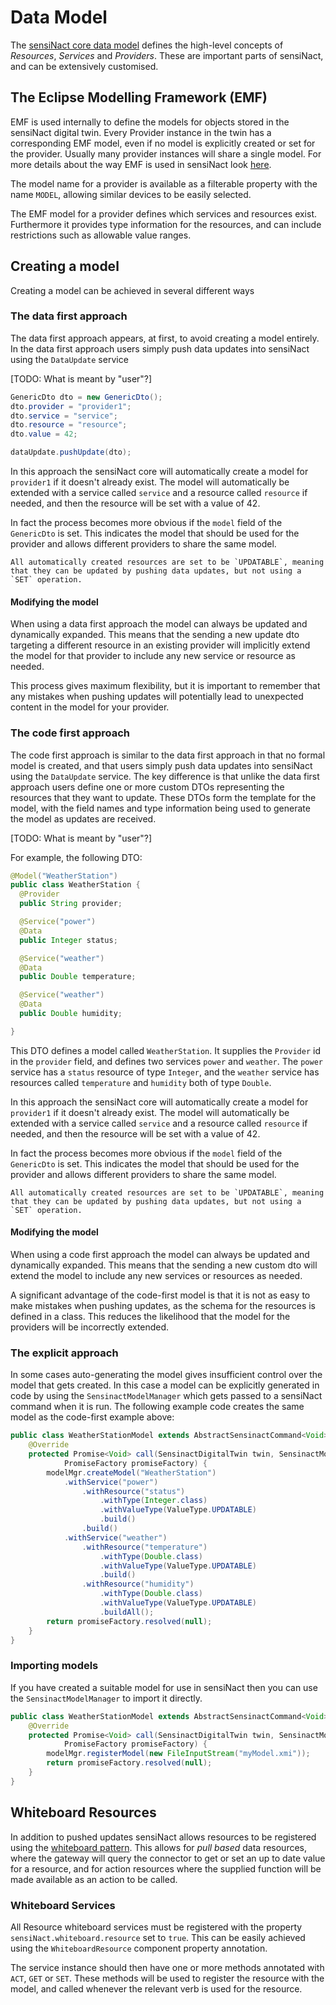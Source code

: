# Data Model

The [sensiNact core data model](index.md) defines the high-level concepts of *Resources*, *Services* and *Providers*. These are important parts of sensiNact, and can be extensively customised.

## The Eclipse Modelling Framework (EMF)

EMF is used internally to define the models for objects stored in the sensiNact digital twin. Every Provider instance in the twin has a corresponding EMF model, even if no model is explicitly created or set for the provider. Usually many provider instances will share a single model. For more details about the way EMF is used in sensiNact look [here](../user-guide/models/things/emf-model.md).

The model name for a provider is available as a filterable property with the name `MODEL`, allowing similar devices to be easily selected.

The EMF model for a provider defines which services and resources exist. Furthermore it provides type information for the resources, and can include restrictions such as allowable value ranges.

## Creating a model

Creating a model can be achieved in several different ways

### The data first approach

The data first approach appears, at first, to avoid creating a model entirely. In the data first approach users simply push data updates into sensiNact using the `DataUpdate` service

[TODO: What is meant by "user"?]


```java
GenericDto dto = new GenericDto();
dto.provider = "provider1";
dto.service = "service";
dto.resource = "resource";
dto.value = 42;

dataUpdate.pushUpdate(dto);
```

In this approach the sensiNact core will automatically create a model for `provider1` if it doesn't already exist. The model will automatically be extended with a service called `service` and a resource called `resource` if needed, and then the resource will be set with a value of 42.

In fact the process becomes more obvious if the `model` field of the `GenericDto` is set. This indicates the model that should be used for the provider and allows different providers to share the same model.

```{important}
All automatically created resources are set to be `UPDATABLE`, meaning that they can be updated by pushing data updates, but not using a `SET` operation.
```

#### Modifying the model

When using a data first approach the model can always be updated and dynamically expanded. This means that the sending a new update dto targeting a different resource in an existing provider will implicitly extend the model for that provider to include any new service or resource as needed.

This process gives maximum flexibility, but it is important to remember that any mistakes when pushing updates will potentially lead to unexpected content in the model for your provider.

### The code first approach

The code first approach is similar to the data first approach in that no formal model is created, and that users simply push data updates into sensiNact using the `DataUpdate` service. The key difference is that unlike the data first approach users define one or more custom DTOs representing the resources that they want to update. These DTOs form the template for the model, with the field names and type information being used to generate the model as updates are received.

[TODO: What is meant by "user"?]


For example, the following DTO:

```java
@Model("WeatherStation")
public class WeatherStation {
  @Provider
  public String provider;

  @Service("power")
  @Data
  public Integer status;

  @Service("weather")
  @Data
  public Double temperature;

  @Service("weather")
  @Data
  public Double humidity;

}
```

This DTO defines a model called `WeatherStation`. It supplies the `Provider` id in the `provider` field, and defines two services `power` and `weather`. The `power` service has a `status` resource of type `Integer`, and the `weather` service has resources called `temperature` and `humidity` both of type `Double`.

In this approach the sensiNact core will automatically create a model for `provider1` if it doesn't already exist. The model will automatically be extended with a service called `service` and a resource called `resource` if needed, and then the resource will be set with a value of 42.

In fact the process becomes more obvious if the `model` field of the `GenericDto` is set. This indicates the model that should be used for the provider and allows different providers to share the same model.

```{important}
All automatically created resources are set to be `UPDATABLE`, meaning that they can be updated by pushing data updates, but not using a `SET` operation.
```

#### Modifying the model

When using a code first approach the model can always be updated and dynamically expanded. This means that the sending a new custom dto will extend the model to include any new services or resources as needed.

A significant advantage of the code-first model is that it is not as easy to make mistakes when pushing updates, as the schema for the resources is defined in a class. This reduces the likelihood that the model for the providers will be incorrectly extended.

### The explicit approach

In some cases auto-generating the model gives insufficient control over the model that gets created. In this case a model can be explicitly generated in code by using the `SensinactModelManager` which gets passed to a sensiNact command when it is run. The following example code creates the same model as the code-first example above:

```java
public class WeatherStationModel extends AbstractSensinactCommand<Void> {
    @Override
    protected Promise<Void> call(SensinactDigitalTwin twin, SensinactModelManager modelMgr,
            PromiseFactory promiseFactory) {
        modelMgr.createModel("WeatherStation")
            .withService("power")
                .withResource("status")
                    .withType(Integer.class)
                    .withValueType(ValueType.UPDATABLE)
                    .build()
                .build()
            .withService("weather")
                .withResource("temperature")
                    .withType(Double.class)
                    .withValueType(ValueType.UPDATABLE)
                    .build()
                .withResource("humidity")
                    .withType(Double.class)
                    .withValueType(ValueType.UPDATABLE)
                    .buildAll();
        return promiseFactory.resolved(null);
    }
}
```


### Importing models

If you have created a suitable model for use in sensiNact then you can use the `SensinactModelManager` to import it directly.


```java
public class WeatherStationModel extends AbstractSensinactCommand<Void> {
    @Override
    protected Promise<Void> call(SensinactDigitalTwin twin, SensinactModelManager modelMgr,
            PromiseFactory promiseFactory) {
        modelMgr.registerModel(new FileInputStream("myModel.xmi"));
        return promiseFactory.resolved(null);
    }
}
```

## Whiteboard Resources

In addition to pushed updates sensiNact allows resources to be registered using the [whiteboard pattern](https://docs.osgi.org/whitepaper/whiteboard-pattern/). This allows for *pull based* data resources, where the gateway will query the connector to get or set an up to date value for a resource, and for action resources where the supplied function will be made available as an action to be called.

### Whiteboard Services

All Resource whiteboard services must be registered with the property `sensiNact.whiteboard.resource` set to `true`. This can be easily achieved using the `WhiteboardResource` component property annotation.

The service instance should then have one or more methods annotated with `ACT`, `GET` or `SET`. These methods will be used to register the resource with the model, and called whenever the relevant verb is used for the resource.

